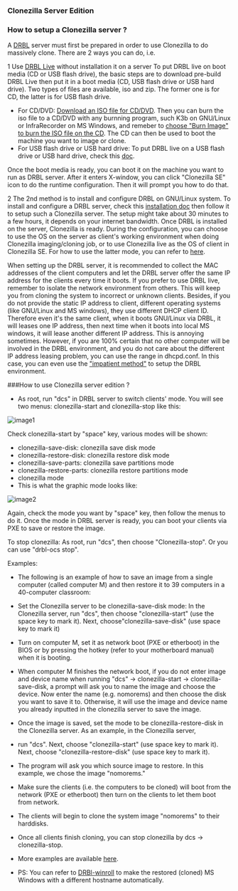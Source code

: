 ### Clonezilla Server Edition
### How to setup a Clonezilla server ?

A [DRBL](http://drbl.org/) server must first be prepared in order to use Clonezilla to do massively clone. There are 2 ways you can do, i.e. 

1 Use [DRBL Live](http://drbl.org/download/) without installation it on a server
To put DRBL live on boot media (CD or USB flash drive), the basic steps are to download pre-build DRBL Live then put it in a boot media (CD, USB flash drive or USB hard drive). Two types of files are available, iso and zip. The former one is for CD, the latter is for USB flash drive. 
* For CD/DVD: [Download an ISO file for CD/DVD](http://drbl.org/download/). Then you can burn the iso file to a CD/DVD with any burnning program, such K3b on GNU/Linux or InfraRecorder on MS Windows, and remeber to [choose "Burn Image" to burn the ISO file on the CD](https://help.ubuntu.com/community/BurningIsoHowto). The CD can then be used to boot the machine you want to image or clone.
* For USB flash drive or USB hard drive: To put DRBL live on a USB flash drive or USB hard drive, check this [doc](drbl.org/drbl-live/liveusb.php). 

Once the boot media is ready, you can boot it on the machine you want to run as DRBL server. After it enters X-window, you can click "Clonezilla SE" icon to do the runtime configuration. Then it will prompt you how to do that. 

2 The 2nd method is to install and configure DRBL on GNU/Linux system.
To install and configure a DRBL server, check this [installation doc](http://drbl.org/installation/) then follow it to setup such a Clonezilla server. The setup might take about 30 minutes to a few hours, it depends on your internet bandwidth. Once DRBL is installed on the server, Clonezilla is ready. During the configuration, you can choose to use the OS on the server as client's working environment when doing Clonezilla imaging/cloning job, or to use Clonezilla live as the OS of client in Clonezilla SE. For how to use the latter mode, you can refer to [here](http://clonezilla.org/clonezilla-SE/use_clonezilla_live_in_drbl.php).

When setting up the DRBL server, it is recommended to collect the MAC addresses of the client computers and let the DRBL server offer the same IP address for the clients every time it boots. If you prefer to use DRBL live, remember to isolate the network environment from others. This will keep you from cloning the system to incorrect or unknown clients. Besides, if you do not provide the static IP address to client, different operating systems (like GNU/Linux and MS windows), they use different DHCP client ID. Therefore even it's the same client, when it boots GNU/Linux via DRBL, it will leases one IP address, then next time when it boots into local MS windows, it will lease another different IP address. This is annoying sometimes. However, if you are 100% certain that no other computer will be involved in the DRBL environment, and you do not care about the different IP address leasing problem, you can use the range in dhcpd.conf. In this case, you can even use the ["impatient method"](http://drbl.org/installation/02-install-required-packages.php#impatient) to setup the DRBL environment.

###How to use Clonezilla server edition ?

* As root, run "dcs" in DRBL server to switch clients' mode. You will see two menus: clonezilla-start and clonezilla-stop like this:

![image1](http://clonezilla.org/screenshots/album/00_Clonezilla/10_clonezilla-start-english.jpg)

Check clonezilla-start by "space" key, various modes will be shown:

* clonezilla-save-disk: clonezilla save disk mode
* clonezilla-restore-disk: clonezilla restore disk mode
* clonezilla-save-parts: clonezilla save partitions mode
* clonezilla-restore-parts: clonezilla restore partitions mode
* clonezilla mode
* This is what the graphic mode looks like:

![image2](http://clonezilla.org/images/clonezilla-menu-english.jpg)

Again, check the mode you want by "space" key, then follow the menus to do it. Once the mode in DRBL server is ready, you can boot your clients via PXE to save or restore the image. 

To stop clonezilla:
As root, run "dcs", then choose "Clonezilla-stop". Or you can use "drbl-ocs stop".

Examples:

* The following is an example of how to save an image from a single computer (called computer M) and then restore it to 39 computers in a 40-computer classroom: 

* Set the Clonezilla server to be clonezilla-save-disk mode: In the Clonezilla server, run "dcs", then choose "clonezilla-start" (use the space key to mark it). Next, choose"clonezilla-save-disk" (use space key to mark it) 
* Turn on computer M, set it as network boot (PXE or etherboot) in the BIOS or by pressing the hotkey (refer to your motherboard manual) when it is booting.
* When computer M finishes the network boot, if you do not enter image and device name when running "dcs" -> clonezilla-start -> clonezilla-save-disk, a prompt will ask you to name the image and choose the device. Now enter the name (e.g. nomorems) and then choose the disk you want to save it to. Otherwise, it will use the image and device name you already inputted in the clonezilla server to save the image.
* Once the image is saved, set the mode to be clonezilla-restore-disk in the Clonezilla server. As an example, in the Clonezilla server,
* run "dcs". Next, choose "clonezilla-start" (use space key to mark it). Next, choose "clonezilla-restore-disk" (use space key to mark it).
* The program will ask you which source image to restore. In this example, we chose the image "nomorems." 

* Make sure the clients (i.e. the computers to be cloned) will boot from the network (PXE or etherboot) then turn on the clients to let them boot from network.
* The clients will begin to clone the system image "nomorems" to their harddisks.
* Once all clients finish cloning, you can stop clonezilla by dcs -> clonezilla-stop. 
* More examples are available [here](http://clonezilla.org/related-articles/).
* PS: You can refer to [DRBl-winroll](http://www.drbl-winroll.org/) to make the restored (cloned) MS Windows with a different hostname automatically.
